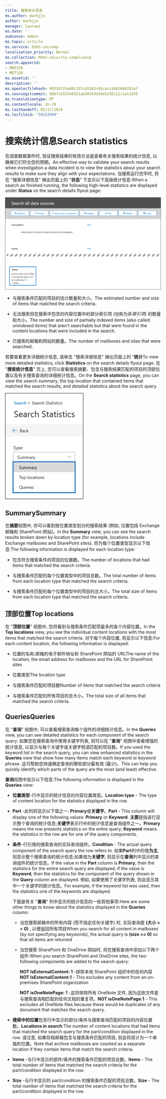 ```yaml
---
title: 搜索统计信息
ms.author: markjjo
author: markjjo
manager: laurawi
ms.date: ''
audience: Admin
ms.topic: article
ms.service: O365-seccomp
localization_priority: Normal
ms.collection: M365-security-compliance
search.appverid:
- MOE150
- MET150
ms.assetid: ''
description: ''
ms.openlocfilehash: 99310723ed0c157c45363c45c4cca56200d263a7
ms.sourcegitcommit: 9d67cb52544321a430343d39eb336112c1a11d35
ms.translationtype: MT
ms.contentlocale: zh-CN
ms.lasthandoff: 05/17/2019
ms.locfileid: "34153594"
---
```

# <a name="search-statistics"></a><span data-ttu-id="785d2-102">搜索统计信息</span><span class="sxs-lookup"><span data-stu-id="785d2-102">Search statistics</span></span>

<span data-ttu-id="785d2-103">在调查数据事件时, 验证搜索结果的有效方法是查看有关搜索结果的统计信息, 以确保它们符合您的预期。</span><span class="sxs-lookup"><span data-stu-id="785d2-103">An effective way to validate your search results when investigation a data incident is to view the statistics about your search results to make sure they align with your expectations.</span></span> <span data-ttu-id="785d2-104">当搜索运行完毕时, 将在 "搜索详细信息" 弹出页面上的 "**状态**" 下显示以下高级统计信息:</span><span class="sxs-lookup"><span data-stu-id="785d2-104">When a search as finished running, the following high-level statistics are displayed under **Status** on the search details flyout page:</span></span>

![在 "搜索详细信息" 弹出页面上搜索 statisics](../media/SearchDetailsFlyout.png)

- <span data-ttu-id="785d2-106">与搜索条件匹配的项目的估计数量和大小。</span><span class="sxs-lookup"><span data-stu-id="785d2-106">The estimated number and size of items that matched the search criteria.</span></span>

- <span data-ttu-id="785d2-107">无法搜索但在搜索中包含的内容位置中的部分索引项 (也称为非*索引项*) 的数量和大小。</span><span class="sxs-lookup"><span data-stu-id="785d2-107">The number and size of partially indexed items (also called *unindexed items*) that aren't searchable but that were found in the content locations that were included in the search.</span></span>

- <span data-ttu-id="785d2-108">已搜索的邮箱和网站的数量。</span><span class="sxs-lookup"><span data-stu-id="785d2-108">The number of mailboxes and sites that were searched.</span></span>

<span data-ttu-id="785d2-109">若要查看更多详细统计信息, 请单击 "搜索详细信息" 弹出页面上的 "**统计**</span><span class="sxs-lookup"><span data-stu-id="785d2-109">To view more detailed statistics, click **Statistics** on the search details flyout page.</span></span> <span data-ttu-id="785d2-110">在 "**搜索统计信息**" 页上, 您可以查看搜索摘要、包含与搜索结果匹配的项目的顶部位置以及有关搜索查询的详细统计信息。</span><span class="sxs-lookup"><span data-stu-id="785d2-110">On the **Search statistics** page, you can view the search summary, the top location that contained items that matched the search results, and detailed statistics about the search query.</span></span>

![搜索统计信息下拉列表](../media/SearchStatisticsDropDownList.png)

## <a name="summary"></a><span data-ttu-id="785d2-112">Summary</span><span class="sxs-lookup"><span data-stu-id="785d2-112">Summary</span></span>

<span data-ttu-id="785d2-113">在**摘要**视图中, 你可以看到按位置类型划分的搜索结果 (例如, 位置包括 Exchange 邮箱和 SharePoint 网站)。</span><span class="sxs-lookup"><span data-stu-id="785d2-113">In the **Summary** view, you can see the search results broken down by location type (for example, locations include Exchange mailboxes and SharePoint sites).</span></span> <span data-ttu-id="785d2-114">将为每个位置类型显示以下信息:</span><span class="sxs-lookup"><span data-stu-id="785d2-114">The following information is displayed for each location type:</span></span>

- <span data-ttu-id="785d2-115">包含符合搜索条件的项目的位置数。</span><span class="sxs-lookup"><span data-stu-id="785d2-115">The number of locations that had items that matched the search criteria.</span></span>

- <span data-ttu-id="785d2-116">与搜索条件匹配的每个位置类型中的项目总数。</span><span class="sxs-lookup"><span data-stu-id="785d2-116">The total number of items from each location type that matched the search criteria.</span></span>

- <span data-ttu-id="785d2-117">与搜索条件匹配的每个位置类型中的项目的总大小。</span><span class="sxs-lookup"><span data-stu-id="785d2-117">The total size of items from each location type that matched the search criteria.</span></span>

## <a name="top-locations"></a><span data-ttu-id="785d2-118">顶部位置</span><span class="sxs-lookup"><span data-stu-id="785d2-118">Top locations</span></span>

<span data-ttu-id="785d2-119">在 "**顶部位置**" 视图中, 您将看到与搜索条件匹配项最多的各个内容位置。</span><span class="sxs-lookup"><span data-stu-id="785d2-119">In the **Top locations** view, you see the individual content locations with the most items that matched the search criteria.</span></span> <span data-ttu-id="785d2-120">对于每个内容位置, 将显示以下信息:</span><span class="sxs-lookup"><span data-stu-id="785d2-120">For each content location, the following information is displayed:</span></span>

- <span data-ttu-id="785d2-121">位置的名称;邮箱的电子邮件地址和 SharePoint 网站的 URL</span><span class="sxs-lookup"><span data-stu-id="785d2-121">The name of the location; the email address for mailboxes and the URL for SharePoint sites</span></span>

- <span data-ttu-id="785d2-122">位置类型</span><span class="sxs-lookup"><span data-stu-id="785d2-122">The location type</span></span>

- <span data-ttu-id="785d2-123">与搜索条件匹配的项目数</span><span class="sxs-lookup"><span data-stu-id="785d2-123">Number of items that matched the search criteria</span></span>

- <span data-ttu-id="785d2-124">与搜索条件匹配的所有项目的总大小。</span><span class="sxs-lookup"><span data-stu-id="785d2-124">The total size of all items that matched the search criteria.</span></span>

## <a name="queries"></a><span data-ttu-id="785d2-125">Queries</span><span class="sxs-lookup"><span data-stu-id="785d2-125">Queries</span></span>

<span data-ttu-id="785d2-126">在 "**查询**" 视图中, 可以查看搜索查询每个组件的详细统计信息。</span><span class="sxs-lookup"><span data-stu-id="785d2-126">In the **Queries** view, you can see detailed statistics for each component of the search query.</span></span> <span data-ttu-id="785d2-127">如果您在搜索查询中使用关键字列表, 则可以在 "**查询**" 视图中查看增强的统计信息, 以显示与每个关键字或关键字短语匹配的项目数。</span><span class="sxs-lookup"><span data-stu-id="785d2-127">If you used the keyword list in the search query, you can view enhanced statistics in the **Queries** view  that show how many items match each keyword or keyword phrase.</span></span> <span data-ttu-id="785d2-128">这可帮助您快速确定查询的哪些部分最有效 (最少)。</span><span class="sxs-lookup"><span data-stu-id="785d2-128">This can help you quickly identify which parts of the query are the most (and least) effective.</span></span> 

<span data-ttu-id="785d2-129">**查询**视图中显示以下信息:</span><span class="sxs-lookup"><span data-stu-id="785d2-129">The following information is displayed in the **Queries** view:</span></span>

 - <span data-ttu-id="785d2-130">**位置类型**-行中显示的统计信息的内容位置类型。</span><span class="sxs-lookup"><span data-stu-id="785d2-130">**Location type** - The type of content location for the statistics displayed in the row.</span></span>

- <span data-ttu-id="785d2-131">**Part** -此列将显示以下值之一: **Primary**或**关键字**。</span><span class="sxs-lookup"><span data-stu-id="785d2-131">**Part** - This column will display one of the following values: **Primary** or **Keyword**.</span></span> <span data-ttu-id="785d2-132">**主要**是指该行显示整个查询的统计信息;**关键字**表示行中的统计信息是查询组件之一。</span><span class="sxs-lookup"><span data-stu-id="785d2-132">**Primary** means the row presents statistics on the entire query; **Keyword** means the statistics in the row are for one of the query components.</span></span>

- <span data-ttu-id="785d2-133">**条件**-行引用的搜索查询的实际查询组件。</span><span class="sxs-lookup"><span data-stu-id="785d2-133">**Condition** - The actual query component of the search query the row refers to.</span></span> <span data-ttu-id="785d2-134">如果**Part**列中的值**为主**, 则显示整个搜索查询的统计信息;如果值为**关键字**, 则显示在**查询**列中显示的查询组件的统计信息。</span><span class="sxs-lookup"><span data-stu-id="785d2-134">If the value in the **Part** column is **Primary**, then the statistics for the entire search query are displayed; if the value is **Keyword**, then the statistics for the component of the query shown in the **Query** column are displayed.</span></span> <span data-ttu-id="785d2-135">例如, 如果使用了关键字列表, 则会显示其中一个关键字的统计信息。</span><span class="sxs-lookup"><span data-stu-id="785d2-135">For example, if the keyword list was used, then the statistics one of the keywords are displayed.</span></span>

  <span data-ttu-id="785d2-136">下面是有关 "**查询**" 列中显示的统计信息的一些其他事项:</span><span class="sxs-lookup"><span data-stu-id="785d2-136">Here are some other things to know about the statistics displayed in the **Queries** column:</span></span>
  
  - <span data-ttu-id="785d2-137">当您搜索邮箱中的所有内容 (而不指定任何关键字) 时, 实际查询是 **(大小 > = 0)** , 以便返回所有项目</span><span class="sxs-lookup"><span data-stu-id="785d2-137">When you search for all content in mailboxes (by not specifying any keywords), the actual query is **(size >= 0)** so that all items are returned</span></span>
  
  - <span data-ttu-id="785d2-138">当您搜索 SharePoint 和 OneDrive 网站时, 将在搜索查询中添加以下两个组件:</span><span class="sxs-lookup"><span data-stu-id="785d2-138">When you search SharePoint and OneDrive sites, the two following components are added to the search query:</span></span>
    
    <span data-ttu-id="785d2-139">**NOT IsExternalContent: 1** -排除本地 SharePoint 组织中的任何内容</span><span class="sxs-lookup"><span data-stu-id="785d2-139">**NOT IsExternalContent:1** - This excludes any content from an on-premises SharePoint organization</span></span>
    
    <span data-ttu-id="785d2-140">**NOT isOneNotePage: 1** -这将排除所有 OneNote 文件, 因为这些文件是与搜索查询相匹配的任何文档的重复项。</span><span class="sxs-lookup"><span data-stu-id="785d2-140">**NOT isOneNotePage:1** - This excludes all OneNote files because these would be duplicates of any document that matches the search query.</span></span>

- <span data-ttu-id="785d2-141">**搜索中的位置**包含行中显示的部分/条件与搜索查询匹配的项目的内容位置数。</span><span class="sxs-lookup"><span data-stu-id="785d2-141">**Locations in search** The number of content locations that had items that matched the search query for the part/condition displayed in the row.</span></span> <span data-ttu-id="785d2-142">请注意, 如果存档邮箱包含与搜索条件匹配的项目, 则会将其计为一个单独的位置。</span><span class="sxs-lookup"><span data-stu-id="785d2-142">Note that archive mailboxes are counted as a separate location if they contain items that match the search criteria.</span></span>

- <span data-ttu-id="785d2-143">**Items** -与行中显示的部件/条件的搜索条件匹配的项目总数。</span><span class="sxs-lookup"><span data-stu-id="785d2-143">**Items** - The total number of items that matched the search criteria for the part/condition displayed in the row.</span></span>

- <span data-ttu-id="785d2-144">**Size** -与行中显示的 part/condition 的搜索条件匹配的项目总数。</span><span class="sxs-lookup"><span data-stu-id="785d2-144">**Size** - The total number of items that matched the search criteria for the part/condition displayed in the row.</span></span>